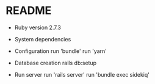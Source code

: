 # README

* Ruby version
2.7.3

* System dependencies

* Configuration
run 'bundle'
run 'yarn'

* Database creation
rails db:setup

* Run server
run 'rails server'
run 'bundle exec sidekiq'
